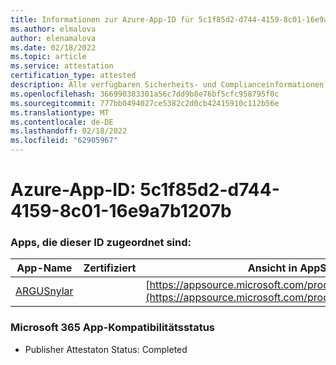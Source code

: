 ```yaml
---
title: Informationen zur Azure-App-ID für 5c1f85d2-d744-4159-8c01-16e9a7b1207b
ms.author: elmalova
author: elenamalova
ms.date: 02/18/2022
ms.topic: article
ms.service: attestation
certification_type: attested
description: Alle verfügbaren Sicherheits- und Complianceinformationen für 5c1f85d2-d744-4159-8c01-16e9a7b1207b.
ms.openlocfilehash: 366990383301a56c7dd9b8e76bf5cfc958795f0c
ms.sourcegitcommit: 777bb0494027ce5382c2d0cb42415910c112b56e
ms.translationtype: MT
ms.contentlocale: de-DE
ms.lasthandoff: 02/18/2022
ms.locfileid: "62905967"
---
```

# <a name="azure-app-id-5c1f85d2-d744-4159-8c01-16e9a7b1207b"></a>Azure-App-ID: 5c1f85d2-d744-4159-8c01-16e9a7b1207b


### <a name="apps-associated-with-this-id"></a>Apps, die dieser ID zugeordnet sind:
| **App-Name** | **Zertifiziert** | **Ansicht in AppSource** |
|--------------|---------------|-----------------------|
| [ARGUSnylar](https://docs.microsoft.com/microsoft-365-app-certification/forward/WA200003186) |  | [https://appsource.microsoft.com/product/office/WA200003186](https://appsource.microsoft.com/product/office/WA200003186) |

### <a name="microsoft-365-app-compliance-status"></a>Microsoft 365 App-Kompatibilitätsstatus
- Publisher Attestaton Status: Completed
